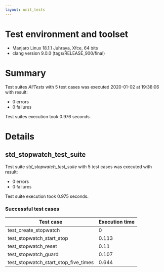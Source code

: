 ```yaml
---
layout: unit_tests
---
```


# Test environment and toolset 

* Manjaro Linux 18.1.1 Juhraya, Xfce, 64 bits
* clang version 9.0.0 (tags/RELEASE_900/final)

# Summary

Test suites *AllTests* with 5 test cases was executed 2020-01-02 at 19:38:06 with result:

* 0 errors
* 0 failures

Test suites execution took 0.976 seconds.

# Details

## std_stopwatch_test_suite

Test suite *std_stopwatch_test_suite* with 5 test cases was executed with result:

* 0 errors
* 0 failures

Test suite execution took 0.975 seconds.

### Successful test cases

Test case|Execution time
-|-
test_create_stopwatch | 0
test_stopwatch_start_stop | 0.113
test_stopwatch_reset | 0.11
test_stopwatch_guard | 0.107
test_stopwatch_start_stop_five_times | 0.644

